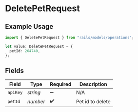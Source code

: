 # DeletePetRequest

## Example Usage

```typescript
import { DeletePetRequest } from "rails/models/operations";

let value: DeletePetRequest = {
  petId: 264740,
};
```

## Fields

| Field              | Type               | Required           | Description        |
| ------------------ | ------------------ | ------------------ | ------------------ |
| `apiKey`           | *string*           | :heavy_minus_sign: | N/A                |
| `petId`            | *number*           | :heavy_check_mark: | Pet id to delete   |